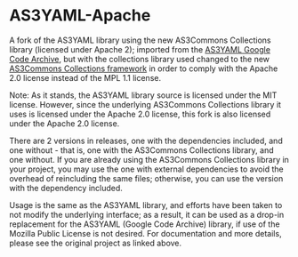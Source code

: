 # AS3YAML-Apache
A fork of the AS3YAML library using the new AS3Commons Collections library (licensed under Apache 2); imported from the [AS3YAML Google Code Archive](https://code.google.com/archive/p/as3yaml/), but with the collections library used changed to the new [AS3Commons Collections framework](https://github.com/AS3Commons/as3commons-collections) in order to comply with the Apache 2.0 license instead of the MPL 1.1 license.

Note: As it stands, the AS3YAML library source is licensed under the MIT license. However, since the underlying AS3Commons Collections library it uses is licensed under the Apache 2.0 license, this fork is also licensed under the Apache 2.0 license.

There are 2 versions in releases, one with the dependencies included, and one without - that is, one with the AS3Commons Collections library, and one without. If you are already using the AS3Commons Collections library in your project, you may use the one with external dependencies to avoid the overhead of reincluding the same files; otherwise, you can use the version with the dependency included.

Usage is the same as the AS3YAML library, and efforts have been taken to not modify the underlying interface; as a result, it can be used as a drop-in replacement for the AS3YAML (Google Code Archive) library, if use of the Mozilla Public License is not desired. For documentation and more details, please see the original project as linked above.
